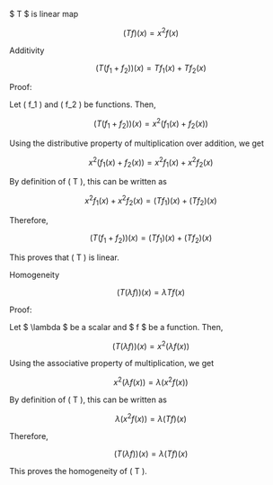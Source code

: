$ T $ is linear map

$$ (Tf)(x) = x^2 f(x) $$

Additivity

$$ (T(f_1 + f_2))(x) = T f_1 (x) + T f_2(x) $$

Proof:

Let \( f_1 \) and \( f_2 \) be functions. Then,

$$
(T(f_1 + f_2))(x) = x^2 (f_1(x) + f_2(x))
$$

Using the distributive property of multiplication over addition, we get

$$
x^2 (f_1(x) + f_2(x)) = x^2 f_1(x) + x^2 f_2(x)
$$

By definition of \( T \), this can be written as

$$
x^2 f_1(x) + x^2 f_2(x) = (Tf_1)(x) + (Tf_2)(x)
$$

Therefore,

$$
(T(f_1 + f_2))(x) = (Tf_1)(x) + (Tf_2)(x)
$$

This proves that \( T \) is linear.

Homogeneity

$$ (T(\lambda f))(x) = \lambda T f (x) $$

Proof:

Let $ \lambda $ be a scalar and $ f $ be a function. Then,

$$
(T(\lambda f))(x) = x^2 (\lambda f(x))
$$

Using the associative property of multiplication, we get

$$
x^2 (\lambda f(x)) = \lambda (x^2 f(x))
$$

By definition of \( T \), this can be written as

$$
\lambda (x^2 f(x)) = \lambda (Tf)(x)
$$

Therefore,

$$
(T(\lambda f))(x) = \lambda (Tf)(x)
$$

This proves the homogeneity of \( T \).

